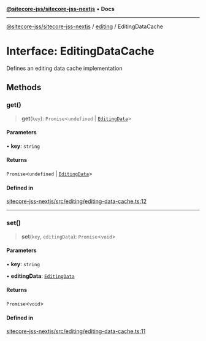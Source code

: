 [**@sitecore-jss/sitecore-jss-nextjs**](../../README.md) • **Docs**

***

[@sitecore-jss/sitecore-jss-nextjs](../../README.md) / [editing](../README.md) / EditingDataCache

# Interface: EditingDataCache

Defines an editing data cache implementation

## Methods

### get()

> **get**(`key`): `Promise`\<`undefined` \| [`EditingData`](../type-aliases/EditingData.md)\>

#### Parameters

• **key**: `string`

#### Returns

`Promise`\<`undefined` \| [`EditingData`](../type-aliases/EditingData.md)\>

#### Defined in

[sitecore-jss-nextjs/src/editing/editing-data-cache.ts:12](https://github.com/Sitecore/jss/blob/b5a46b615f5ff23027c5e9a755573e12c4212373/packages/sitecore-jss-nextjs/src/editing/editing-data-cache.ts#L12)

***

### set()

> **set**(`key`, `editingData`): `Promise`\<`void`\>

#### Parameters

• **key**: `string`

• **editingData**: [`EditingData`](../type-aliases/EditingData.md)

#### Returns

`Promise`\<`void`\>

#### Defined in

[sitecore-jss-nextjs/src/editing/editing-data-cache.ts:11](https://github.com/Sitecore/jss/blob/b5a46b615f5ff23027c5e9a755573e12c4212373/packages/sitecore-jss-nextjs/src/editing/editing-data-cache.ts#L11)
